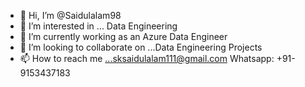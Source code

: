 - 👋 Hi, I’m @Saidulalam98
- 👀 I’m interested in ... Data Engineering
- 🌱 I’m currently working as an Azure Data Engineer
- 💞️ I’m looking to collaborate on ...Data Engineering Projects
- 📫 How to reach me ...sksaidulalam111@gmail.com  Whatsapp: +91-9153437183

<!---
Saidulalam98/Saidulalam98 is a ✨ special ✨ repository because its `README.md` (this file) appears on your GitHub profile.
You can click the Preview link to take a look at your changes.
--->
